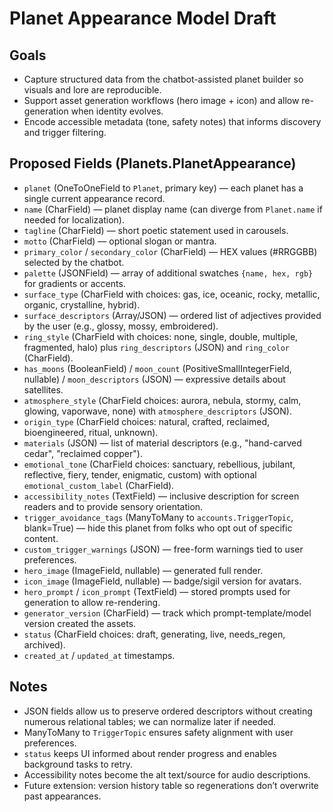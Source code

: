 # Planet Appearance Model Draft

## Goals
- Capture structured data from the chatbot-assisted planet builder so visuals and lore are reproducible.
- Support asset generation workflows (hero image + icon) and allow re-generation when identity evolves.
- Encode accessible metadata (tone, safety notes) that informs discovery and trigger filtering.

## Proposed Fields (Planets.PlanetAppearance)
- `planet` (OneToOneField to `Planet`, primary key) — each planet has a single current appearance record.
- `name` (CharField) — planet display name (can diverge from `Planet.name` if needed for localization).
- `tagline` (CharField) — short poetic statement used in carousels.
- `motto` (CharField) — optional slogan or mantra.
- `primary_color` / `secondary_color` (CharField) — HEX values (#RRGGBB) selected by the chatbot.
- `palette` (JSONField) — array of additional swatches `{name, hex, rgb}` for gradients or accents.
- `surface_type` (CharField with choices: gas, ice, oceanic, rocky, metallic, organic, crystalline, hybrid).
- `surface_descriptors` (Array/JSON) — ordered list of adjectives provided by the user (e.g., glossy, mossy, embroidered).
- `ring_style` (CharField with choices: none, single, double, multiple, fragmented, halo) plus `ring_descriptors` (JSON) and `ring_color` (CharField).
- `has_moons` (BooleanField) / `moon_count` (PositiveSmallIntegerField, nullable) / `moon_descriptors` (JSON) — expressive details about satellites.
- `atmosphere_style` (CharField choices: aurora, nebula, stormy, calm, glowing, vaporwave, none) with `atmosphere_descriptors` (JSON).
- `origin_type` (CharField choices: natural, crafted, reclaimed, bioengineered, ritual, unknown).
- `materials` (JSON) — list of material descriptors (e.g., "hand-carved cedar", "reclaimed copper").
- `emotional_tone` (CharField choices: sanctuary, rebellious, jubilant, reflective, fiery, tender, enigmatic, custom) with optional `emotional_custom_label` (CharField).
- `accessibility_notes` (TextField) — inclusive description for screen readers and to provide sensory orientation.
- `trigger_avoidance_tags` (ManyToMany to `accounts.TriggerTopic`, blank=True) — hide this planet from folks who opt out of specific content.
- `custom_trigger_warnings` (JSON) — free-form warnings tied to user preferences.
- `hero_image` (ImageField, nullable) — generated full render.
- `icon_image` (ImageField, nullable) — badge/sigil version for avatars.
- `hero_prompt` / `icon_prompt` (TextField) — stored prompts used for generation to allow re-rendering.
- `generator_version` (CharField) — track which prompt-template/model version created the assets.
- `status` (CharField choices: draft, generating, live, needs_regen, archived).
- `created_at` / `updated_at` timestamps.

## Notes
- JSON fields allow us to preserve ordered descriptors without creating numerous relational tables; we can normalize later if needed.
- ManyToMany to `TriggerTopic` ensures safety alignment with user preferences.
- `status` keeps UI informed about render progress and enables background tasks to retry.
- Accessibility notes become the alt text/source for audio descriptions.
- Future extension: version history table so regenerations don’t overwrite past appearances.
